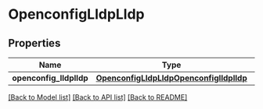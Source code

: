 # OpenconfigLldpLldp

## Properties
Name | Type | Description | Notes
------------ | ------------- | ------------- | -------------
**openconfig_lldplldp** | [**OpenconfigLldpLldpOpenconfiglldplldp**](OpenconfigLldpLldpOpenconfiglldplldp.md) |  | [optional] 

[[Back to Model list]](../README.md#documentation-for-models) [[Back to API list]](../README.md#documentation-for-api-endpoints) [[Back to README]](../README.md)


